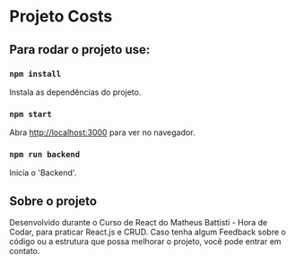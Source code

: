 # Projeto Costs

## Para rodar o projeto use:

### `npm install`

Instala as dependências do projeto.

### `npm start`

Abra [http://localhost:3000](http://localhost:3000) para ver no navegador.

### `npm run backend`

Inicia o 'Backend'.

## Sobre o projeto
Desenvolvido durante o Curso de React do Matheus Battisti - Hora de Codar, para praticar React.js e CRUD. Caso tenha algum Feedback sobre o código ou a estrutura que possa melhorar o projeto, você pode entrar em contato.